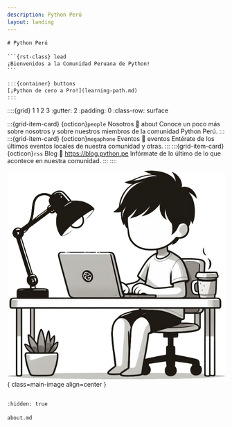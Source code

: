 ```yaml
---
description: Python Perú
layout: landing
---
```


````{rst-class} head-title
# Python Perú

```{rst-class} lead
¡Bienvenidos a la Comunidad Peruana de Python!
```

````

````{rst-class} head-button
:::{container} buttons
[¡Python de cero a Pro!](learning-path.md)
:::
````

::::{grid} 1 1 2 3
:gutter: 2
:padding: 0
:class-row: surface

:::{grid-item-card}  {octicon}`people` Nosotros
:link: about
Conoce un poco más sobre nosotros y sobre nuestros miembros de la comunidad
Python Perú.
:::
:::{grid-item-card}  {octicon}`megaphone` Eventos
:link: eventos
Entérate de los últimos eventos locales de nuestra comunidad y otras.
:::
:::{grid-item-card}  {octicon}`rss` Blog
:link: https://blog.python.pe
Infórmate de lo último de lo que acontece en nuestra comunidad.
:::
::::


![Python developer](/_static/images/main_image.png){ class=main-image align=center }

```{embed} https://blog.python.pe/recent_posts/
```

```{toctree}
:hidden: true

about.md
```
